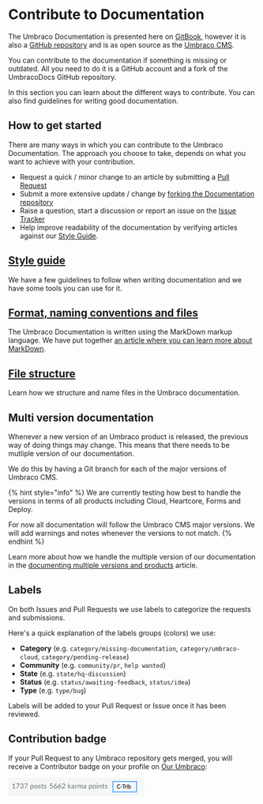 # Contribute to Documentation

The Umbraco Documentation is presented here on [GitBook](https://docs.umbraco.com), however it is also a [GitHub repository](https://github.com/umbraco/UmbracoDocs) and is as open source as the [Umbraco CMS](https://github.com/umbraco/Umbraco-CMS).

You can contribute to the documentation if something is missing or outdated. All you need to do it is a GitHub account and a fork of the UmbracoDocs GitHub repository.

In this section you can learn about the different ways to contribute. You can also find guidelines for writing good documentation.

## How to get started

There are many ways in which you can contribute to the Umbraco Documentation. The approach you choose to take, depends on what you want to achieve with your contribution.

* Request a quick / minor change to an article by submitting a [Pull Request](pull-request.md#option-1-creating-a-pr-directly-on-github)
* Submit a more extensive update / change by [forking the Documentation repository](pull-request.md#options-2-creating-a-pr-through-a-fork)
* Raise a question, start a discussion or report an issue on the [Issue Tracker](issues.md)
* Help improve readability of the documentation by verifying articles against our [Style Guide](style-guide.md#test-the-docs-yourself).

## [Style guide](style-guide.md)

We have a few guidelines to follow when writing documentation and we have some tools you can use for it.

## [Format, naming conventions and files](markdown-conventions.md)

The Umbraco Documentation is written using the MarkDown markup language. We have put together [an article where you can learn more about MarkDown](markdown-conventions.md).

## [File structure](structure.md)

Learn how we structure and name files in the Umbraco documentation.

## Multi version documentation

Whenever a new version of an Umbraco product is released, the previous way of doing things may change. This means that there needs to be mutliple version of our documentation.

We do this by having a Git branch for each of the major versions of Umbraco CMS.

{% hint style="info" %}
We are currently testing how best to handle the versions in terms of all products including Cloud, Heartcore, Forms and Deploy.

For now all documentation will follow the Umbraco CMS major versions. We will add warnings and notes whenever the versions to not match.
{% endhint %}

Learn more about how we handle the multiple version of our documentation in the [documenting multiple versions and products](../other-resources/documentation-and-versions.md) article.

## Labels

On both Issues and Pull Requests we use labels to categorize the requests and submissions.

Here's a quick explanation of the labels groups (colors) we use:

* **Category** (e.g. `category/missing-documentation`, `category/umbraco-cloud`, `category/pending-release`)
* **Community** (e.g. `community/pr`, `help wanted`)
* **State** (e.g. `state/hq-discussion`)
* **Status** (e.g. `status/awaiting-feedback`, `status/idea`)
* **Type** (e.g. `type/bug`)

Labels will be added to your Pull Request or Issue once it has been reviewed.

## Contribution badge

If your Pull Request to any Umbraco repository gets merged, you will receive a Contributor badge on your profile on [Our Umbraco](https://our.umbraco.com):

![Contributor badge on Our](images/c-trib-badge.png)
